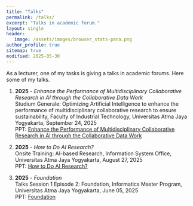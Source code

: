 ```yaml
---
title: "Talks"
permalink: /talks/
excerpt: "Talks in academic forum."
layout: single
header:
   image: /assets/images/browser_stats-pana.png
author_profile: true
sitemap: true
modified: 2025-05-30
---
```


As a lecturer, one of my tasks is giving a talks in academic forums. Here some of my talks.

1. **2025** - *Enhance the Performance of Multidisciplinary Collaborative Research in AI through the Collaborative Data Work* <br />
   Studium Generale: Optimizing Artificial Intelligence to enhance the performance of multidisciplinary collaborative research to ensure sustainability, Faculty of Industrial Technology, Universitas Atma Jaya Yogyakarta, September 24, 2025  <br />
   PPT: [Enhance the Performance of Multidisciplinary Collaborative Research in AI through the Collaborative Data Work](https://github.com/sigit-purnomo/sigit-purnomo.github.io/blob/master/assets/slides/Enhance%20the%20Performance%20of%20Multidisciplinary%20Collaborative%20Research%20in%20AI%20through%20the%20Collaborative%20Data%20Work.pdf)

2. **2025** - *How to Do AI Research?* <br />
   Onsite Training: AI-based Research, Information System Office, Universitas Atma Jaya Yogyakarta, August 27, 2025  <br />
   PPT: [How to Do AI Research?](https://github.com/sigit-purnomo/sigit-purnomo.github.io/blob/master/assets/slides/How%20to%20Do%20AI%20Research?.pdf)
   
3. **2025** - *Foundation* <br />
   Talks Session 1 Episode 2: Foundation, Informatics Master Program, Universitas Atma Jaya Yogyakarta, June 05, 2025  <br />
   PPT: [Foundation](https://github.com/sigit-purnomo/sigit-purnomo.github.io/blob/master/assets/slides/Talks%20Foundation.pdf)